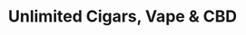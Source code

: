 ---
title: "Unlimited Cigars, Vape & CBD"
url: /arlington/unlimited-cigars-vape-and-cbd/
shop: tobacco
---